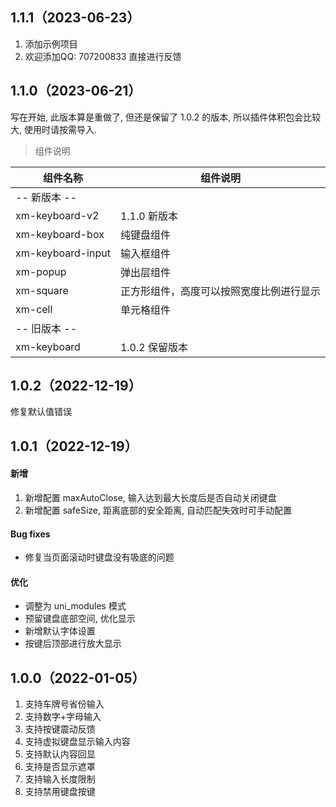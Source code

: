 ## 1.1.1（2023-06-23）
1. 添加示例项目
2. 欢迎添加QQ: 707200833 直接进行反馈
## 1.1.0（2023-06-21）
写在开始, 此版本算是重做了, 但还是保留了 1.0.2 的版本, 所以插件体积包会比较大, 使用时请按需导入.

> 组件说明

| 组件名称          | 组件说明                                 |
| ----------------- | ---------------------------------------- |
| -- 新版本 --      |                                          |
| xm-keyboard-v2    | 1.1.0 新版本                             |
| xm-keyboard-box   | 纯键盘组件                               |
| xm-keyboard-input | 输入框组件                               |
| xm-popup          | 弹出层组件                               |
| xm-square         | 正方形组件，高度可以按照宽度比例进行显示 |
| xm-cell           | 单元格组件                               |
| -- 旧版本 --      |                                          |
| xm-keyboard       | 1.0.2 保留版本                           |
## 1.0.2（2022-12-19）
修复默认值错误


## 1.0.1（2022-12-19）
#### 新增

1. 新增配置 maxAutoClose, 输入达到最大长度后是否自动关闭键盘
2. 新增配置 safeSize, 距离底部的安全距离, 自动匹配失效时可手动配置


#### Bug fixes

- 修复当页面滚动时键盘没有吸底的问题


#### 优化

- 调整为 uni_modules 模式
- 预留键盘底部空间, 优化显示
- 新增默认字体设置
- 按键后顶部进行放大显示
## 1.0.0（2022-01-05）

1. 支持车牌号省份输入
2. 支持数字+字母输入
3. 支持按键震动反馈
4. 支持虚拟键盘显示输入内容
5. 支持默认内容回显
6. 支持是否显示遮罩
7. 支持输入长度限制
8. 支持禁用键盘按键